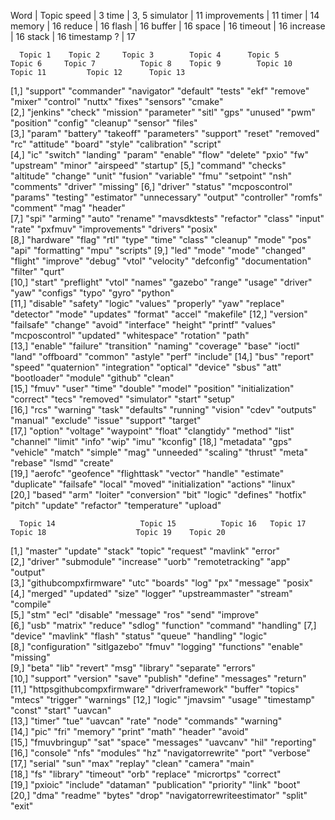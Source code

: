 Word 	 		| 	Topic
speed			|	3
time			|	3, 5
simulator		| 	11
improvements	|	11
timer			|	14
memory			|	16
reduce			|	16
flash			|	16
buffer			|	16
space			|	16
timeout			|	16
increase		|	16
stack			|	16
timestamp	?	|	17


      Topic 1    Topic 2     Topic 3        Topic 4      Topic 5       Topic 6     Topic 7          Topic 8    Topic 9        Topic 10     Topic 11         Topic 12      Topic 13  
 [1,] "support"  "commander" "navigator"    "default"    "tests"       "ekf"       "remove"         "mixer"    "control"      "nuttx"      "fixes"          "sensors"     "cmake"   
 [2,] "jenkins"  "check"     "mission"      "parameter"  "sitl"        "gps"       "unused"         "pwm"      "position"     "config"     "cleanup"        "sensor"      "files"   
 [3,] "param"    "battery"   "takeoff"      "parameters" "support"     "reset"     "removed"        "rc"       "attitude"     "board"      "style"          "calibration" "script"  
 [4,] "ic"       "switch"    "landing"      "param"      "enable"      "flow"      "delete"         "pxio"     "fw"           "upstream"   "minor"          "airspeed"    "startup" 
 [5,] "command"  "checks"    "altitude"     "change"     "unit"        "fusion"    "variable"       "fmu"      "setpoint"     "nsh"        "comments"       "driver"      "missing" 
 [6,] "driver"   "status"    "mcposcontrol" "params"     "testing"     "estimator" "unnecessary"    "output"   "controller"   "romfs"      "comment"        "mag"         "header"  
 [7,] "spi"      "arming"    "auto"         "rename"     "mavsdktests" "refactor"  "class"          "input"    "rate"         "pxfmuv"     "improvements"   "drivers"     "posix"   
 [8,] "hardware" "flag"      "rtl"          "type"       "time"        "class"     "cleanup"        "mode"     "pos"          "api"        "formatting"     "mpu"         "scripts" 
 [9,] "led"      "mode"      "mode"         "changed"    "flight"      "improve"   "debug"          "vtol"     "velocity"     "defconfig"  "documentation"  "filter"      "qurt"    
[10,] "start"    "preflight" "vtol"         "names"      "gazebo"      "range"     "usage"          "driver"   "yaw"          "configs"    "typo"           "gyro"        "python"  
[11,] "disable"  "safety"    "logic"        "values"     "properly"    "yaw"       "replace"        "detector" "mode"         "updates"    "format"         "accel"       "makefile"
[12,] "version"  "failsafe"  "change"       "avoid"      "interface"   "height"    "printf"         "values"   "mcposcontrol" "updated"    "whitespace"     "rotation"    "path"    
[13,] "enable"   "failure"   "transition"   "naming"     "coverage"    "base"      "ioctl"          "land"     "offboard"     "common"     "astyle"         "perf"        "include" 
[14,] "bus"      "report"    "speed"        "quaternion" "integration" "optical"   "device"         "sbus"     "att"          "bootloader" "module"         "github"      "clean"   
[15,] "fmuv"     "user"      "time"         "double"     "model"       "position"  "initialization" "correct"  "tecs"         "removed"    "simulator"      "start"       "setup"   
[16,] "rcs"      "warning"   "task"         "defaults"   "running"     "vision"    "cdev"           "outputs"  "manual"       "exclude"    "issue"          "support"     "target"  
[17,] "option"   "voltage"   "waypoint"     "float"      "clangtidy"   "method"    "list"           "channel"  "limit"        "info"       "wip"            "imu"         "kconfig" 
[18,] "metadata" "gps"       "vehicle"      "match"      "simple"      "mag"       "unneeded"       "scaling"  "thrust"       "meta"       "rebase"         "lsmd"        "create"  
[19,] "aerofc"   "geofence"  "flighttask"   "vector"     "handle"      "estimate"  "duplicate"      "failsafe" "local"        "moved"      "initialization" "actions"     "linux"   
[20,] "based"    "arm"       "loiter"       "conversion" "bit"         "logic"     "defines"        "hotfix"   "pitch"        "update"     "refactor"       "temperature" "upload"  

      Topic 14                   Topic 15          Topic 16   Topic 17      Topic 18                    Topic 19    Topic 20   
 [1,] "master"                   "update"          "stack"    "topic"       "request"                   "mavlink"   "error"    
 [2,] "driver"                   "submodule"       "increase" "uorb"        "remotetracking"            "app"       "output"   
 [3,] "githubcompxfirmware"      "utc"             "boards"   "log"         "px"                        "message"   "posix"    
 [4,] "merged"                   "updated"         "size"     "logger"      "upstreammaster"            "stream"    "compile"  
 [5,] "stm"                      "ecl"             "disable"  "message"     "ros"                       "send"      "improve"  
 [6,] "usb"                      "matrix"          "reduce"   "sdlog"       "function"                  "command"   "handling" 
 [7,] "device"                   "mavlink"         "flash"    "status"      "queue"                     "handling"  "logic"    
 [8,] "configuration"            "sitlgazebo"      "fmuv"     "logging"     "functions"                 "enable"    "missing"  
 [9,] "beta"                     "lib"             "revert"   "msg"         "library"                   "separate"  "errors"   
[10,] "support"                  "version"         "save"     "publish"     "define"                    "messages"  "return"   
[11,] "httpsgithubcompxfirmware" "driverframework" "buffer"   "topics"      "mtecs"                     "trigger"   "warnings" 
[12,] "logic"                    "jmavsim"         "usage"    "timestamp"   "const"                     "start"     "uavcan"   
[13,] "timer"                    "tue"             "uavcan"   "rate"        "node"                      "commands"  "warning"  
[14,] "pic"                      "fri"             "memory"   "print"       "math"                      "header"    "avoid"    
[15,] "fmuvbringup"              "sat"             "space"    "messages"    "uavcanv"                   "hil"       "reporting"
[16,] "console"                  "nfs"             "modules"  "hz"          "navigatorrewrite"          "port"      "verbose"  
[17,] "serial"                   "sun"             "max"      "replay"      "clean"                     "camera"    "main"     
[18,] "fs"                       "library"         "timeout"  "orb"         "replace"                   "micrortps" "correct"  
[19,] "pxioic"                   "include"         "dataman"  "publication" "priority"                  "link"      "boot"     
[20,] "dma"                      "readme"          "bytes"    "drop"        "navigatorrewriteestimator" "split"     "exit"     
> 